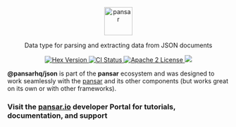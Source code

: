 <p align="center">
  <a href="https://pansar.io">
    <img alt="pansar" src="https://raw.githubusercontent.com/pansarhq/assets/master/icons/png/icon-header-repository.png" height="64" width='auto'>
  </a>
</p>

<p align="center">
  Data type for parsing and extracting data from JSON documents
</p>

<p align="center">
  <a href="https://www.npmjs.com/package/@pansar/json">
    <img alt="Hex Version" src="https://img.shields.io/npm/v/@pansarhq/json.svg">
  </a>
  <a href="https://github.com/pansarhq/json/actions">
    <img alt="CI Status" src="https://github.com/pansarhq/json/workflows/ci/badge.svg">
  </a>
  <a href="https://opensource.org/licenses/Apache-2.0">
    <img alt="Apache 2 License" src="https://img.shields.io/npm/l/pansar">
  </a>
  <a href="https://codecov.io/gh/pansarhq/json">
    <img src="https://codecov.io/gh/pansarhq/json/branch/master/graph/badge.svg?token=CYpB9H2ah3"/>
  </a>
</p>

**@pansarhq/json** is part of the **pansar** ecosystem and was designed to work seamlessly with the [pansar](https://pansar.io) and its other components (but works great on its own or with other frameworks).

### Visit the [pansar.io](https://pansar.io) developer Portal for tutorials, documentation, and support